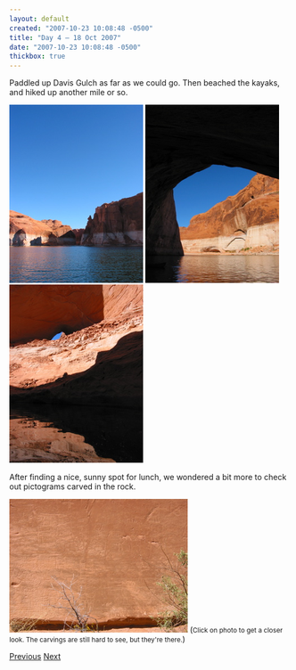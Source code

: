```yaml
---
layout: default
created: "2007-10-23 10:08:48 -0500"
title: "Day 4 — 18 Oct 2007"
date: "2007-10-23 10:08:48 -0500"
thickbox: true
---
```



Paddled up Davis Gulch as far as we could go.  Then beached the kayaks, and hiked up another mile or so.

<a href="images/IMG_1573.jpg" class="thickbox" rel="p"><img src="images/IMG_1573_tn.jpg"/></a>
<a href="images/IMG_1577.jpg" class="thickbox" rel="p"><img src="images/IMG_1577_tn.jpg"/></a>
<a href="images/IMG_1584.jpg" class="thickbox" rel="p"><img src="images/IMG_1584_tn.jpg"/></a>

After finding a nice, sunny spot for lunch, we wondered a bit more to check out pictograms carved in the rock.

<a href="images/IMG_1593.jpg" class="thickbox" rel="p"><img src="images/IMG_1593_tn.jpg"/></a>
(<small>Click on photo to get a closer look.  The carvings are still hard to see, but they're there.</small>)

[Previous](day3.html)
[Next](day5.html)

